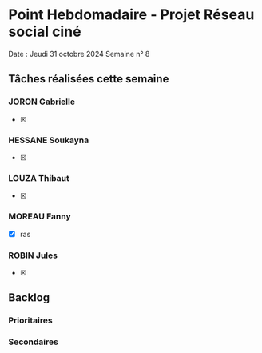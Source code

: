 # Point Hebdomadaire - Projet Réseau social ciné 

Date : Jeudi 31 octobre 2024
Semaine n° 8

## Tâches réalisées cette semaine

### JORON Gabrielle

- [x] 


### HESSANE Soukayna

- [x] 


### LOUZA Thibaut

- [x] 

### MOREAU Fanny

- [x] ras


### ROBIN Jules

- [x] 


## Backlog


### Prioritaires


### Secondaires
